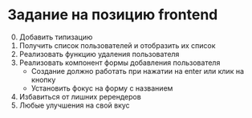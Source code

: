# Задание на позицию frontend

0. Добавить типизацию
1. Получить список пользователей и отобразить их список
2. Реализовать функцию удаления пользователя
3. Реализовать компонент формы добавления пользователя
   - Создание должно работать при нажатии на enter или клик на кнопку
   - Установить фокус на форму с названием
4. Избавиться от лишних ререндеров
5. Любые улучшения на свой вкус
